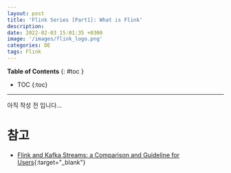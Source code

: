 ```yaml
---
layout: post
title: 'Flink Series [Part1]: What is Flink'
description: 
date: 2022-02-03 15:01:35 +0300
image: '/images/flink_logo.png'
categories: DE
tags: Flink
---
```


**Table of Contents**
{: #toc }
*  TOC
{:toc}

---

아직 작성 전 입니다...  

# 참고
- [Flink and Kafka Streams: a Comparison and Guideline for Users](https://www.confluent.io/blog/apache-flink-apache-kafka-streams-comparison-guideline-users/){:target="_blank"}